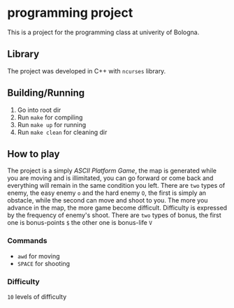 # programming project

This is a project for the programming class at univerity of Bologna. 

## Library

The project was developed in C++ with `ncurses` library. 

## Building/Running

1. Go into root dir 
2. Run `make` for compiling
3. Run `make up` for running
4. Run `make clean` for cleaning dir

## How to play

The project is a simply *ASCII Platform Game*, the map is generated while you are moving and is illimitated, you can go forward or come back and everything will remain in the same condition you left. There are `two` types of enemy, the easy enemy `o` and the hard enemy `O`, the first is simply an obstacle, while the second can move and shoot to you. The more you advance in the map, the more game become difficult. Difficulty is expressed by the frequency of enemy's shoot. There are `two` types of bonus, the first one is bonus-points `$` the other one is bonus-life `V` 

### Commands

- `awd` for moving
- `SPACE` for shooting

### Difficulty

`10` levels of difficulty